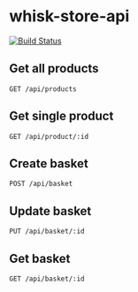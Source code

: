 # whisk-store-api

[![Build Status](https://travis-ci.com/stebunting/whisk-store-api.svg?branch=main)](https://travis-ci.com/stebunting/whisk-store-api)

## Get all products

```
GET /api/products
```

## Get single product

```
GET /api/product/:id
```

## Create basket

```
POST /api/basket
```

## Update basket

```
PUT /api/basket/:id
```

## Get basket

```
GET /api/basket/:id
```
